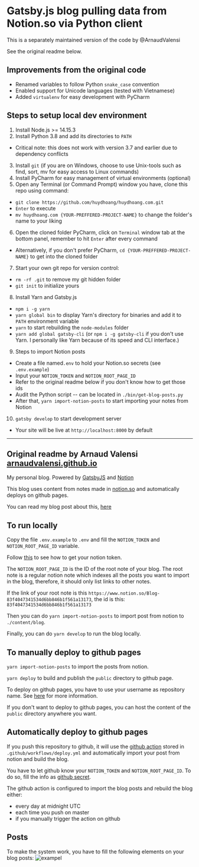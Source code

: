 # Gatsby.js blog pulling data from Notion.so via Python client
This is a separately maintained version of the code by @ArnaudValensi

See the original readme below.

## Improvements from the original code
- Renamed variables to follow Python `snake_case` convention
- Enabled support for Unicode languages (tested with Vietnamese)
- Added `virtualenv` for easy development with PyCharm

## Steps to setup local dev environment
1. Install Node.js >= 14.15.3
2. Install Python 3.8 and add its directories to `PATH`
- Critical note: this does not work with version 3.7 and earlier due to dependency conflicts

3. Install `git` (if you are on Windows, choose to use Unix-tools such as find, sort, mv for easy access to Linux commands)
4. Install PyCharm for easy management of virtual environments (optional)
5. Open any Terminal (or Command Prompt) window you have, clone this repo using command:
- `git clone https://github.com/huydhoang/huydhoang.com.git`
- `Enter` to execute
- `mv huydhoang.com {YOUR-PREFFERED-PROJECT-NAME}` to change the folder's name to your liking

6. Open the cloned folder PyCharm, click on `Terminal` window tab at the bottom panel, remember to hit `Enter` after every command
- Alternatively, if you don't prefer PyCharm, `cd {YOUR-PREFFERED-PROJECT-NAME}` to get into the cloned folder

7. Start your own git repo for version control:
- `rm -rf .git` to remove my git hidden folder
- `git init` to initialize yours

8. Install Yarn and Gatsby.js
- `npm i -g yarn`
- `yarn global bin` to display Yarn's directory for binaries and add it to `PATH` environment variable
- `yarn` to start rebuilding the `node-modules` folder
- `yarn add global gatsby-cli` (or `npm i -g gatsby-cli` if you don't use Yarn. I personally like Yarn because of its speed and CLI interface.)

9. Steps to import Notion posts
- Create a file named`.env` to hold your Notion.so secrets (see `.env.example`)
- Input your `NOTION_TOKEN` and `NOTION_ROOT_PAGE_ID`
- Refer to the original readme below if you don't know how to get those ids 
- Audit the Python script -- can be located in `./bin/get-blog-posts.py`
- After that, `yarn import-notion-posts` to start importing your notes from Notion

10. `gatsby develop` to start development server
- Your site will be live at `http://localhost:8000` by default

---
## Original readme by Arnaud Valensi [arnaudvalensi.github.io](https://arnaudvalensi.github.io/)

My personal blog. Powered by [GatsbyJS](https://www.gatsbyjs.com/) and [Notion](https://www.notion.so/)

This blog uses content from notes made in [notion.so](https://www.notion.so/) and automatically deploys on github pages.

You can read my blog post about this, [here](https://arnaudvalensi.github.io/blog/making-a-blog-using-notion-gatsby-and-github-pages/)

## To run locally

Copy the file `.env.example` to `.env` and fill the `NOTION_TOKEN` and `NOTION_ROOT_PAGE_ID` variable.

Follow [this](https://www.redgregory.com/notion/2020/6/15/9zuzav95gwzwewdu1dspweqbv481s5) to see how to get your notion token.

The `NOTION_ROOT_PAGE_ID` is the ID of the root note of your blog. The root note is a regular notion note which indexes all the posts you want to import in the blog, therefore, it should only list links to other notes.

If the link of your root note is this `https://www.notion.so/Blog-83f4047341534d6bb846b1f561a13173`, the id is this: `83f4047341534d6bb846b1f561a13173`

Then you can do `yarn import-notion-posts` to import post from notion to `./content/blog`.

Finally, you can do `yarn develop` to run the blog locally.

## To manually deploy to github pages

`yarn import-notion-posts` to import the posts from notion.

`yarn deploy` to build and publish the `public` directory to github page.

To deploy on github pages, you have to use your username as repository name. See [here](https://pages.github.com/) for more information.

If you don't want to deploy to github pages, you can host the content of the `public` directory anywhere you want.

## Automatically deploy to github pages

If you push this repository to github, it will use the [github action](https://github.com/features/actions) stored in `.github/workflows/deploy.yml` and automatically import your post from notion and build the blog.

You have to let github know your `NOTION_TOKEN` and `NOTION_ROOT_PAGE_ID`. To do so, fill the info as [github secret](https://docs.github.com/en/actions/configuring-and-managing-workflows/creating-and-storing-encrypted-secrets).

The github action is configured to import the blog posts and rebuild the blog either:

- every day at midnight UTC
- each time you push on master
- if you manually trigger the action on github

## Posts

To make the system work, you have to fill the following elements on your blog posts:
![exampel](https://user-images.githubusercontent.com/604486/95316471-24c4ee80-0894-11eb-8399-f99701b801da.png)

